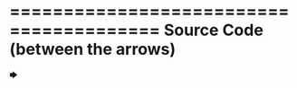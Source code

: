 ========================================
Source Code (between the arrows)
========================================

🡆